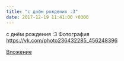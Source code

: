 ```yaml
---
title: "с днём рождения :3"
date: 2017-12-19 11:41:00 +0300
---
```


с днём рождения :3
Фотография
https://vk.com/photo236432285_456248396

[Вложение](https://vk.com/photo236432285_456248396)

